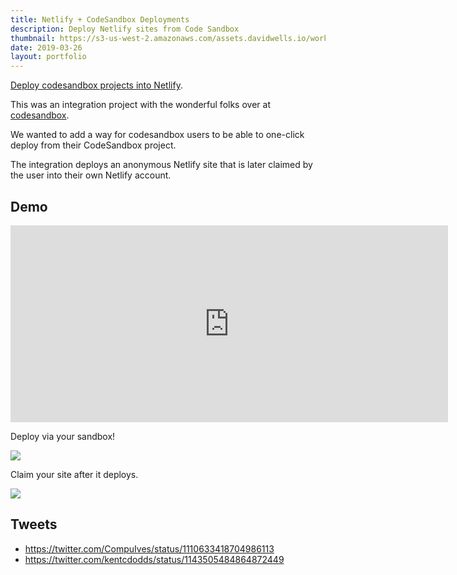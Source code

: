```yaml
---
title: Netlify + CodeSandbox Deployments
description: Deploy Netlify sites from Code Sandbox
thumbnail: https://s3-us-west-2.amazonaws.com/assets.davidwells.io/work/csb-thumb.jpg
date: 2019-03-26
layout: portfolio
---
```


[Deploy codesandbox projects into Netlify](https://www.netlify.com/blog/2019/03/26/deploy-codesandbox-to-netlify/).

This was an integration project with the wonderful folks over at [codesandbox](https://codesandbox.io ).

We wanted to add a way for codesandbox users to be able to one-click deploy from their CodeSandbox project.

The integration deploys an anonymous Netlify site that is later claimed by the user into their own Netlify account.

## Demo

<iframe width="700" height="315" src="https://www.youtube.com/embed/S4Nshf2IGmM" frameborder="0" allow="accelerometer; autoplay; encrypted-media; gyroscope; picture-in-picture" allowfullscreen></iframe>

Deploy via your sandbox!

<img src="https://s3-us-west-2.amazonaws.com/assets.davidwells.io/work/csb-deploy.jpg" />

Claim your site after it deploys.

<img src="https://s3-us-west-2.amazonaws.com/assets.davidwells.io/work/csb-claim-deploy.jpg" />

## Tweets

- https://twitter.com/CompuIves/status/1110633418704986113
- https://twitter.com/kentcdodds/status/1143505484864872449
